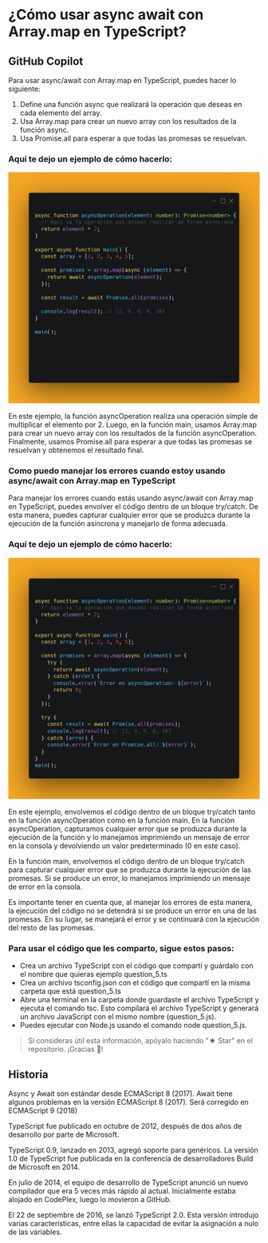 # ¿Cómo usar async await con Array.map en TypeScript?

## GitHub Copilot

Para usar async/await con Array.map en TypeScript, puedes hacer lo siguiente:

1. Define una función async que realizará la operación que deseas en cada elemento del array.
2. Usa Array.map para crear un nuevo array con los resultados de la función async.
3. Usa Promise.all para esperar a que todas las promesas se resuelvan.

### Aquí te dejo un ejemplo de cómo hacerlo:

![](./snippets/asyncAwaitArrayMap.png)

En este ejemplo, la función asyncOperation realiza una operación simple de multiplicar el elemento por 2. Luego, en la función main, usamos Array.map para crear un nuevo array con los resultados de la función asyncOperation. Finalmente, usamos Promise.all para esperar a que todas las promesas se resuelvan y obtenemos el resultado final.

### Como puedo manejar los errores cuando estoy usando async/await con Array.map en TypeScript

Para manejar los errores cuando estás usando async/await con Array.map en TypeScript, puedes envolver el código dentro de un bloque try/catch. De esta manera, puedes capturar cualquier error que se produzca durante la ejecución de la función asíncrona y manejarlo de forma adecuada.

### Aquí te dejo un ejemplo de cómo hacerlo:

![](./snippets/asyncAwaitArrayMap2.png)

En este ejemplo, envolvemos el código dentro de un bloque try/catch tanto en la función asyncOperation como en la función main. En la función asyncOperation, capturamos cualquier error que se produzca durante la ejecución de la función y lo manejamos imprimiendo un mensaje de error en la consola y devolviendo un valor predeterminado (0 en este caso).

En la función main, envolvemos el código dentro de un bloque try/catch para capturar cualquier error que se produzca durante la ejecución de las promesas. Si se produce un error, lo manejamos imprimiendo un mensaje de error en la consola.

Es importante tener en cuenta que, al manejar los errores de esta manera, la ejecución del código no se detendrá si se produce un error en una de las promesas. En su lugar, se manejará el error y se continuará con la ejecución del resto de las promesas.

### Para usar el código que les comparto, sigue estos pasos:
 - Crea un archivo TypeScript con el código que compartí y guárdalo con el nombre que quieras ejemplo question_5.ts
 - Crea un archivo tsconfig.json con el código que compartí en la misma carpeta que está question_5.ts
 - Abre una terminal en la carpeta donde guardaste el archivo TypeScript y ejecuta el comando tsc. Esto compilará el archivo TypeScript y generará un archivo JavaScript con el mismo nombre (question_5.js).
 - Puedes ejecutar con Node.js usando el comando node question_5.js. 

> Si consideras útil esta información, apóyalo haciendo "★ Star" en el repositorio. ¡Gracias 🙌!

## Historia
Async y Await son estándar desde ECMAScript 8 (2017).
Await tiene algunos problemas en la versión ECMAScript 8 (2017).
Será corregido en ECMAScript 9 (2018)

TypeScript fue publicado en octubre de 2012, después de dos años de desarrollo por parte de Microsoft.

TypeScript 0.9, lanzado en 2013, agregó soporte para genéricos. La versión 1.0 de TypeScript fue publicada en la conferencia de desarrolladores Build de Microsoft en 2014.

En julio de 2014, el equipo de desarrollo de TypeScript anunció un nuevo compilador que era 5 veces más rápido al actual. Inicialmente estaba alojado en CodePlex, luego lo movieron a GitHub.

El 22 de septiembre de 2016, se lanzó TypeScript 2.0. Esta versión introdujo varias características, entre ellas la capacidad de evitar la asignación a nulo de las variables.
